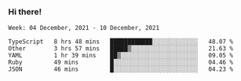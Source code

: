 ### Hi there!

<!--START_SECTION:waka-->
```text
Week: 04 December, 2021 - 10 December, 2021

TypeScript   8 hrs 48 mins   ████████████░░░░░░░░░░░░░   48.07 % 
Other        3 hrs 57 mins   █████▒░░░░░░░░░░░░░░░░░░░   21.63 % 
YAML         1 hr 39 mins    ██▒░░░░░░░░░░░░░░░░░░░░░░   09.05 % 
Ruby         49 mins         █░░░░░░░░░░░░░░░░░░░░░░░░   04.46 % 
JSON         46 mins         █░░░░░░░░░░░░░░░░░░░░░░░░   04.23 % 
```
<!--END_SECTION:waka-->
